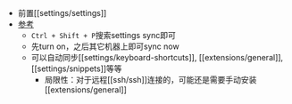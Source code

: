 - 前置[[settings/settings]]
- [参考](https://code.visualstudio.com/docs/editor/settings-sync)
  - `Ctrl + Shift + P`搜索settings sync即可
  - 先turn on，之后其它机器上即可sync now
  - 可以自动同步[[settings/keyboard-shortcuts]], [[extensions/general]], [[settings/snippets]]等等
    - 局限性：对于远程[[ssh/ssh]]连接的，可能还是需要手动安装[[extensions/general]]